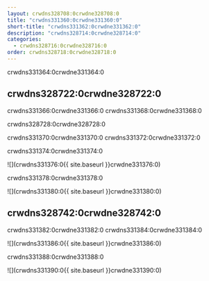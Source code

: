 ```yaml
---
layout: crwdns328708:0crwdne328708:0
title: "crwdns331360:0crwdne331360:0"
short-title: "crwdns331362:0crwdne331362:0"
description: "crwdns328714:0crwdne328714:0"
categories:
  - crwdns328716:0crwdne328716:0
order: crwdns328718:0crwdne328718:0
---
```


crwdns331364:0crwdne331364:0

## crwdns328722:0crwdne328722:0

crwdns331366:0crwdne331366:0 crwdns331368:0crwdne331368:0

crwdns328728:0crwdne328728:0

crwdns331370:0crwdne331370:0 crwdns331372:0crwdne331372:0

crwdns331374:0crwdne331374:0

![](crwdns331376:0{{ site.baseurl }}crwdne331376:0)

crwdns331378:0crwdne331378:0

![](crwdns331380:0{{ site.baseurl }}crwdne331380:0)

## crwdns328742:0crwdne328742:0

crwdns331382:0crwdne331382:0 crwdns331384:0crwdne331384:0

![](crwdns331386:0{{ site.baseurl }}crwdne331386:0)

crwdns331388:0crwdne331388:0

![](crwdns331390:0{{ site.baseurl }}crwdne331390:0)
